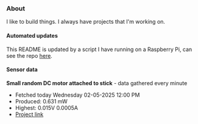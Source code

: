 ### About
I like to build things. I always have projects that I'm working on.

#### Automated updates
This README is updated by a script I have running on a Raspberry Pi, can see the repo [here](https://github.com/jdc-cunningham/raspi-git-repo-updater).

#### Sensor data


**Small random DC motor attached to stick** - data gathered every minute
- Fetched today Wednesday 02-05-2025 12:00 PM
- Produced: 0.631 mW
- Highest: 0.015V 0.0005A
- [Project link](https://github.com/jdc-cunningham/turbine-raspi)
